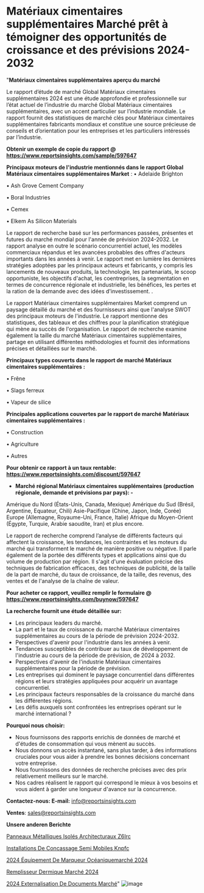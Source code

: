 # Matériaux cimentaires supplémentaires Marché prêt à témoigner des opportunités de croissance et des prévisions 2024-2032

"<strong>Matériaux cimentaires supplémentaires aperçu du marché</strong>

Le rapport d’étude de marché Global Matériaux cimentaires supplémentaires 2024 est une étude approfondie et professionnelle sur l’état actuel de l’industrie du marché Global Matériaux cimentaires supplémentaires, avec un accent particulier sur l’industrie mondiale. Le rapport fournit des statistiques de marché clés pour Matériaux cimentaires supplémentaires fabricants mondiaux et constitue une source précieuse de conseils et d’orientation pour les entreprises et les particuliers intéressés par l’industrie.

<strong>Obtenir un exemple de copie du rapport @ <a href=https://www.reportsinsights.com/sample/597647>https://www.reportsinsights.com/sample/597647</a></strong>

<strong>Principaux moteurs de l'industrie mentionnés dans le rapport Global Matériaux cimentaires supplémentaires Market</strong> :
• Adelaide Brighton

• Ash Grove Cement Company

• Boral Industries

• Cemex

• Elkem As Silicon Materials

Le rapport de recherche basé sur les performances passées, présentes et futures du marché mondial pour l'année de prévision 2024-2032. Le rapport analyse en outre le scénario concurrentiel actuel, les modèles commerciaux répandus et les avancées probables des offres d'acteurs importants dans les années à venir. Le rapport met en lumière les dernières stratégies adoptées par les principaux acteurs et fabricants, y compris les lancements de nouveaux produits, la technologie, les partenariats, le scoop opportuniste, les objectifs d'achat, les coentreprises, la segmentation en termes de concurrence régionale et industrielle, les bénéfices, les pertes et la ration de la demande avec des idées d'investissement. .

Le rapport Matériaux cimentaires supplémentaires Market comprend un paysage détaillé du marché et des fournisseurs ainsi que l'analyse SWOT des principaux moteurs de l'industrie. Le rapport mentionne des statistiques, des tableaux et des chiffres pour la planification stratégique qui mène au succès de l'organisation. Le rapport de recherche examine également la taille du marché Matériaux cimentaires supplémentaires, partage en utilisant différentes méthodologies et fournit des informations précises et détaillées sur le marché.

<strong>Principaux types couverts dans le rapport de marché Matériaux cimentaires supplémentaires :</strong>

• Frêne

• Slags ferreux

• Vapeur de silice

<strong>Principales applications couvertes par le rapport de marché Matériaux cimentaires supplémentaires :</strong>

• Construction

• Agriculture

• Autres

<strong>Pour obtenir ce rapport à un taux rentable: <a href=https://www.reportsinsights.com/discount/597647>https://www.reportsinsights.com/discount/597647</a></strong>
<ul>
  <li><strong>Marché régional Matériaux cimentaires supplémentaires (production régionale, demande et prévisions par pays): -</strong></li>
</ul>
Amérique du Nord (États-Unis, Canada, Mexique)
Amérique du Sud (Brésil, Argentine, Equateur, Chili)
Asie-Pacifique (Chine, Japon, Inde, Corée)
Europe (Allemagne, Royaume-Uni, France, Italie)
Afrique du Moyen-Orient (Égypte, Turquie, Arabie saoudite, Iran) et plus encore.

Le rapport de recherche comprend l’analyse de différents facteurs qui affectent la croissance, les tendances, les contraintes et les moteurs du marché qui transforment le marché de manière positive ou négative. Il parle également de la portée des différents types et applications ainsi que du volume de production par région. Il s'agit d'une évaluation précise des techniques de fabrication efficaces, des techniques de publicité, de la taille de la part de marché, du taux de croissance, de la taille, des revenus, des ventes et de l'analyse de la chaîne de valeur.

<strong>Pour acheter ce rapport, veuillez remplir le formulaire @   <a href=https://www.reportsinsights.com/buynow/597647>https://www.reportsinsights.com/buynow/597647</a></strong>

<strong>La recherche fournit une étude détaillée sur:</strong>
<ul>
  <li>Les principaux leaders du marché.</li>
  <li>La part et le taux de croissance du marché Matériaux cimentaires supplémentaires au cours de la période de prévision 2024-2032.</li>
  <li>Perspectives d'avenir pour l'industrie dans les années à venir.</li>
  <li>Tendances susceptibles de contribuer au taux de développement de l'industrie au cours de la période de prévision, de 2024 à 2032.</li>
  <li>Perspectives d'avenir de l'industrie Matériaux cimentaires supplémentaires pour la période de prévision.</li>
  <li>Les entreprises qui dominent le paysage concurrentiel dans différentes régions et leurs stratégies appliquées pour acquérir un avantage concurrentiel.</li>
  <li>Les principaux facteurs responsables de la croissance du marché dans les différentes régions.</li>
  <li>Les défis auxquels sont confrontées les entreprises opérant sur le marché international ?</li>
</ul>
<strong>Pourquoi nous choisir:</strong>
<ul>
  <li>Nous fournissons des rapports enrichis de données de marché et d'études de consommation qui vous mènent au succès.</li>
  <li>Nous donnons un accès instantané, sans plus tarder, à des informations cruciales pour vous aider à prendre les bonnes décisions concernant votre entreprise.</li>
  <li>Nous fournissons des données de recherche précises avec des prix relativement meilleurs sur le marché.</li>
  <li>Nos cadres réalisent le rapport qui correspond le mieux à vos besoins et vous aident à garder une longueur d'avance sur la concurrence.</li>
</ul>
<strong>Contactez-nous:
</strong><strong>E-mail:</strong> <a href=mailto:info@reportsinsights.com>info@reportsinsights.com</a>

<strong>Ventes</strong>: <a href=mailto:sales@reportsinsights.com>sales@reportsinsights.com</a>

<strong>Unsere anderen Berichte</strong>

<a href=https://www.linkedin.com/pulse/panneaux-métalliques-isolés-architecturaux-z6irc/>Panneaux Métalliques Isolés Architecturaux Z6Irc</a>

<a href=https://www.linkedin.com/pulse/installations-de-concassage-semi-mobiles-knpfc/>Installations De Concassage Semi Mobiles Knpfc</a>

<a href=https://www.linkedin.com/pulse/2024-équipement-de-marqueur-océaniquemarché-basé-naozc/>2024 Équipement De Marqueur Océaniquemarché 2024</a>

<a href=https://www.linkedin.com/pulse/remplisseur-dermique-marchéperspectives-futures-ibhhc/>Remplisseur Dermique Marché 2024</a>

<a href=https://www.linkedin.com/pulse/2024-externalisation-de-documents-march%C3%A9-informations-vcgvc/>2024 Externalisation De Documents Marché</a>"
![image](https://github.com/gayatrid12/RItrends/assets/158473851/ca87da41-0a55-4386-ac68-d5888ac14a0b)
